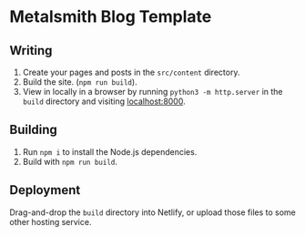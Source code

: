 # Metalsmith Blog Template

## Writing

1. Create your pages and posts in the `src/content` directory.
2. Build the site. (`npm run build`).
3. View in locally in a browser by running `python3 -m http.server` in the `build` directory and visiting [localhost:8000](http://localhost:8000/).

## Building

1. Run `npm i` to install the Node.js dependencies.
2. Build with `npm run build`.

## Deployment

Drag-and-drop the `build` directory into Netlify, or upload those files to some other hosting service.
